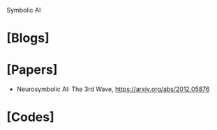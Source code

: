 Symbolic AI

# [Blogs]

# [Papers]
+ Neurosymbolic AI: The 3rd Wave, https://arxiv.org/abs/2012.05876

# [Codes]




